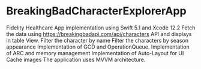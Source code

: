 # BreakingBadCharacterExplorerApp

Fidelity Healthcare App implementation using Swift 5.1 and Xcode 12.2
Fetch the data using https://breakingbadapi.com/api/characters API and displays in table View.
Filter the character by name
Filter the characters by season appearance
Implementation of GCD and OperationQueue.
Implementation of ARC and memory management
Implementation of Auto-Layout for UI
Cache images
The application uses MVVM architecture.
